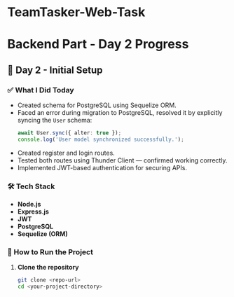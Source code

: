 # TeamTasker-Web-Task

# Backend Part - Day 2 Progress

## 📅 Day 2 - Initial Setup

### ✅ What I Did Today


- Created schema for PostgreSQL using Sequelize ORM.
- Faced an error during migration to PostgreSQL, resolved it by explicitly syncing the `User` schema:
  ```ts
  await User.sync({ alter: true });
  console.log('User model synchronized successfully.');
   ```
- Created register and login routes.
- Tested both routes using Thunder Client — confirmed working correctly.
- Implemented JWT-based authentication for securing APIs.

### 🛠️ Tech Stack

- **Node.js**
- **Express.js**
- **JWT**
- **PostgreSQL**
- **Sequelize (ORM)**

### 🚀 How to Run the Project

1. **Clone the repository**
   ```bash
   git clone <repo-url>
   cd <your-project-directory>
